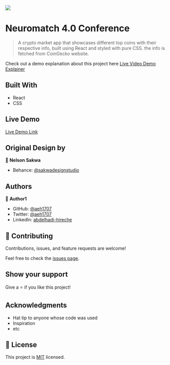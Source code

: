 ![](https://img.shields.io/badge/Microverse-blueviolet)

# Neuromatch 4.0 Conference

> A crypto market app that showcases different top coins with their respective info, built using React and styled with pure CSS. the info is fetched from CoinGecko website.

Check out a demo explanation about this project here [Live Video Demo Explainer](https://www.loom.com/share/0c43fbd5ba9b448ebd97848be08f17c5)

## Built With

- React
- CSS

## Live Demo

[Live Demo Link](https://62f811c7fc1ab26bc1a08fba--chic-pony-fac330.netlify.app/)

## Original Design by
👤 **Nelson Sakwa**
- Behance: [@sakwadesignstudio](https://www.behance.net/sakwadesignstudio)

## Authors

👤 **Author1**

- GitHub: [@aeh1707](https://github.com/aeh1707)
- Twitter: [@aeh1707](https://twitter.com/aeh1707)
- LinkedIn: [abdelhadi-hireche](https://linkedin.com/in/abdelhadi-hireche)

## 🤝 Contributing

Contributions, issues, and feature requests are welcome!

Feel free to check the [issues page](../../issues/).

## Show your support

Give a ⭐️ if you like this project!

## Acknowledgments

- Hat tip to anyone whose code was used
- Inspiration
- etc

## 📝 License

This project is [MIT](./MIT.md) licensed.
